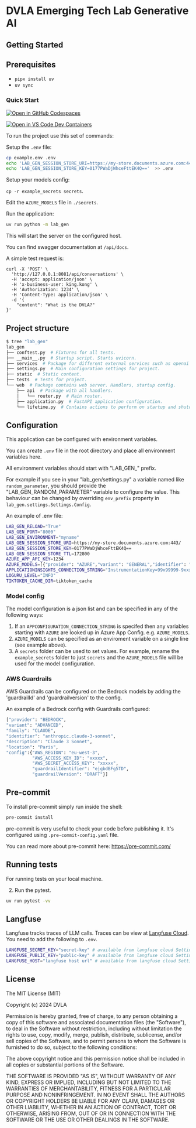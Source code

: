 # DVLA Emerging Tech Lab Generative AI

## Getting Started

## Prerequisites
- `pipx install uv`
- `uv sync`

### Quick Start

[![Open in GitHub Codespaces](https://github.com/codespaces/badge.svg)](https://codespaces.new/dvla/lab-gen)

[![Open in VS Code Dev Containers](https://img.shields.io/static/v1?style=for-the-badge&label=Dev%20Containers&message=Open&color=blue&logo=visualstudiocode)](https://vscode.dev/redirect?url=vscode://ms-vscode-remote.remote-containers/cloneInVolume?url=https://github.com/dvla/lab-gen)

To run the project use this set of commands:

Setup the `.env` file:
```bash
cp example.env .env
echo 'LAB_GEN_SESSION_STORE_URI=https://my-store.documents.azure.com:443/'  >> .env
echo 'LAB_GEN_SESSION_STORE_KEY=0177PWaDjWhceFttEK4Q=='  >> .env
```

Setup your models config:

 `cp -r example_secrets secrets`.

 Edit the `AZURE_MODELS` file in `./secrets`.

Run the application:
```bash
uv run python -m lab_gen
```

This will start the server on the configured host.

You can find swagger documentation at `/api/docs`.

A simple test request is:
```
curl -X 'POST' \
  'http://127.0.0.1:8081/api/conversations' \
  -H 'accept: application/json' \
  -H 'x-business-user: king.kong' \
  -H 'Authorization: 1234' \
  -H 'Content-Type: application/json' \
  -d '{
    "content": "What is the DVLA?"
}'
```

## Project structure

```bash
$ tree "lab_gen"
lab_gen
├── conftest.py  # Fixtures for all tests.
├── __main__.py  # Startup script. Starts uvicorn.
├── services  # Package for different external services such as openai or cosmosdb etc.
├── settings.py  # Main configuration settings for project.
├── static  # Static content.
├── tests  # Tests for project.
└── web  # Package contains web server. Handlers, startup config.
    ├── api  # Package with all handlers.
    │   └── router.py  # Main router.
    ├── application.py  # FastAPI application configuration.
    └── lifetime.py  # Contains actions to perform on startup and shutdown.
```

## Configuration

This application can be configured with environment variables.

You can create `.env` file in the root directory and place all
environment variables here.

All environment variables should start with "LAB_GEN_" prefix.

For example if you see in your "lab_gen/settings.py" a variable named like
`random_parameter`, you should provide the "LAB_GEN_RANDOM_PARAMETER"
variable to configure the value. This behaviour can be changed by overriding `env_prefix` property
in `lab_gen.settings.Settings.Config`.

An example of .env file:
```bash
LAB_GEN_RELOAD="True"
LAB_GEN_PORT="8000"
LAB_GEN_ENVIRONMENT="myname"
LAB_GEN_SESSION_STORE_URI=https://my-store.documents.azure.com:443/
LAB_GEN_SESSION_STORE_KEY=0177PWaDjWhceFttEK4Q==
LAB_GEN_SESSION_STORE_TTL=172800
AZURE_APP_API_KEY=1234
AZURE_MODELS=[{"provider": "AZURE","variant": "GENERAL","identifier": "gpt-35-1106","description": "OpenAI GPT-3.5 Turbo powered","location":"UK"},{"provider": "AZURE","variant": "ADVANCED","identifier": "gpt-4-1106","description": "OpenAI GPT-4","location":"UK"}]
APPLICATIONINSIGHTS_CONNECTION_STRING="InstrumentationKey=99x99999-9xxx-9999-x9x9-9999999x999x;IngestionEndpoint=https://example.in.applicationinsights.azure.com/;LiveEndpoint=https://example.livediagnostics.monitor.azure.com/"
LOGURU_LEVEL="INFO"
TIKTOKEN_CACHE_DIR=tiktoken_cache
```

### Model config
The model configuration is a json list and can be specified in any of the following ways:
1. If an `APPCONFIGURATION_CONNECTION_STRING` is specifed then any variables starting with `AZURE` are looked up in Azure App Config.
    e.g. `AZURE_MODELS`.
2. `AZURE_MODELS` can be specified as an enviroment variable on a single line (see example above).
3. A `secrets` folder can be used to set values.  For example, rename the `example_secrets` folder to just `secrets` and the `AZURE_MODELS` file will be used for the model configuration.

### AWS Guardrails

AWS Guardrails can be configured on the Bedrock models by adding the 'guardrailId' and 'guardrailversion' to the config.

An example of a Bedrock config with Guardrails configured:
```bash
["provider": "BEDROCK",
"variant": "ADVANCED",
"family": "CLAUDE",
"identifier": "anthropic.claude-3-sonnet",
"description": "Claude 3 Sonnet",
"location": "Paris",
"config":{"AWS_REGION": "eu-west-3",
          "AWS_ACCESS_KEY_ID": "xxxxx",
          "AWS_SECRET_ACCESS_KEY": "xxxxx",
          "guardrailIdentifier": "ejgbdBFg5TD",
          "guardrailVersion": "DRAFT"}]
```

## Pre-commit

To install pre-commit simply run inside the shell:
```bash
pre-commit install
```

pre-commit is very useful to check your code before publishing it.
It's configured using `.pre-commit-config.yaml` file.

You can read more about pre-commit here: https://pre-commit.com/

## Running tests

For running tests on your local machine.


2. Run the pytest.
```bash
uv run pytest -vv
```

## Langfuse

Langfuse tracks traces of LLM calls. Traces can be view at [Langfuse Cloud](https://cloud.langfuse.com). You need to add the following to ```.env```.

```bash
LANGFUSE_SECRET_KEY="secret-key" # available from langfuse cloud Settings
LANGFUSE_PUBLIC_KEY="public-key" # available from langfuse cloud Settings
LANGFUSE_HOST="langfuse host url" # available from langfuse cloud Settings
```

## License
The MIT License (MIT)

Copyright (c) 2024 DVLA

Permission is hereby granted, free of charge, to any person obtaining a copy
of this software and associated documentation files (the "Software"), to deal
in the Software without restriction, including without limitation the rights
to use, copy, modify, merge, publish, distribute, sublicense, and/or sell
copies of the Software, and to permit persons to whom the Software is
furnished to do so, subject to the following conditions:

The above copyright notice and this permission notice shall be included in all
copies or substantial portions of the Software.

THE SOFTWARE IS PROVIDED "AS IS", WITHOUT WARRANTY OF ANY KIND, EXPRESS OR
IMPLIED, INCLUDING BUT NOT LIMITED TO THE WARRANTIES OF MERCHANTABILITY,
FITNESS FOR A PARTICULAR PURPOSE AND NONINFRINGEMENT. IN NO EVENT SHALL THE
AUTHORS OR COPYRIGHT HOLDERS BE LIABLE FOR ANY CLAIM, DAMAGES OR OTHER
LIABILITY, WHETHER IN AN ACTION OF CONTRACT, TORT OR OTHERWISE, ARISING FROM,
OUT OF OR IN CONNECTION WITH THE SOFTWARE OR THE USE OR OTHER DEALINGS IN THE
SOFTWARE.
